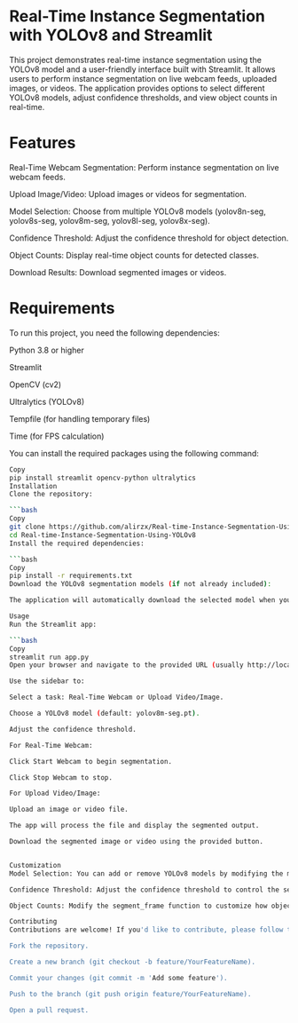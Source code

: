 

# Real-Time Instance Segmentation with YOLOv8 and Streamlit
This project demonstrates real-time instance segmentation using the YOLOv8 model and a user-friendly interface built with Streamlit. It allows users to perform instance segmentation on live webcam feeds, uploaded images, or videos. The application provides options to select different YOLOv8 models, adjust confidence thresholds, and view object counts in real-time.

# Features
Real-Time Webcam Segmentation: Perform instance segmentation on live webcam feeds.

Upload Image/Video: Upload images or videos for segmentation.

Model Selection: Choose from multiple YOLOv8 models (yolov8n-seg, yolov8s-seg, yolov8m-seg, yolov8l-seg, yolov8x-seg).

Confidence Threshold: Adjust the confidence threshold for object detection.

Object Counts: Display real-time object counts for detected classes.

Download Results: Download segmented images or videos.

# Requirements
To run this project, you need the following dependencies:

Python 3.8 or higher

Streamlit

OpenCV (cv2)

Ultralytics (YOLOv8)

Tempfile (for handling temporary files)

Time (for FPS calculation)

You can install the required packages using the following command:

```bash
Copy
pip install streamlit opencv-python ultralytics
Installation
Clone the repository:

```bash
Copy
git clone https://github.com/alirzx/Real-time-Instance-Segmentation-Using-YOLOv8.git
cd Real-time-Instance-Segmentation-Using-YOLOv8
Install the required dependencies:

```bash
Copy
pip install -r requirements.txt
Download the YOLOv8 segmentation models (if not already included):

The application will automatically download the selected model when you run it.

Usage
Run the Streamlit app:

```bash
Copy
streamlit run app.py
Open your browser and navigate to the provided URL (usually http://localhost:8501).

Use the sidebar to:

Select a task: Real-Time Webcam or Upload Video/Image.

Choose a YOLOv8 model (default: yolov8m-seg.pt).

Adjust the confidence threshold.

For Real-Time Webcam:

Click Start Webcam to begin segmentation.

Click Stop Webcam to stop.

For Upload Video/Image:

Upload an image or video file.

The app will process the file and display the segmented output.

Download the segmented image or video using the provided button.


Customization
Model Selection: You can add or remove YOLOv8 models by modifying the model_name dropdown in the app.

Confidence Threshold: Adjust the confidence threshold to control the sensitivity of object detection.

Object Counts: Modify the segment_frame function to customize how object counts are displayed.

Contributing
Contributions are welcome! If you'd like to contribute, please follow these steps:

Fork the repository.

Create a new branch (git checkout -b feature/YourFeatureName).

Commit your changes (git commit -m 'Add some feature').

Push to the branch (git push origin feature/YourFeatureName).

Open a pull request.
